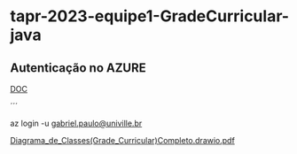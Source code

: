 # tapr-2023-equipe1-GradeCurricular-java

## Autenticação no AZURE
[DOC](https://learn.microsoft.com/en-us/cli/azure/install-azure-cli-linux?pivots=apt)

´´´

az login -u gabriel.paulo@univille.br

[Diagrama_de_Classes(Grade_Curricular)Completo.drawio.pdf](https://github.com/Hammes01/tapr-2023-equipe1-GradeCurricular-java/files/13525074/Diagrama_de_Classes.Grade_Curricular.Completo.drawio.pdf)
